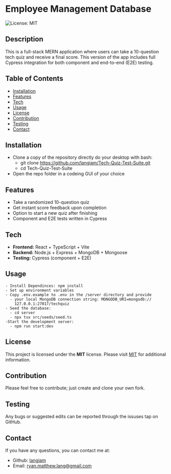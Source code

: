 # Employee Management Database
  ![License: MIT](https://img.shields.io/badge/License-MIT-yellow.svg)

  ## Description
  This is a full-stack MERN application where users can take a 10-question tech quiz and receive a final score. This version of the app includes full Cypress integration for both component and end-to-end (E2E) testing.

  ## Table of Contents
  - [Installation](#installation)
  - [Features](#features)
  - [Tech](#tech)
  - [Usage](#usage)
  - [License](#license)
  - [Contribution](#contribution)
  - [Testing](#tests)
  - [Contact](#contact)

 ## Installation
  - Clone a copy of the repository directly do your desktop with bash:
    - git clone https://github.com/langiam/Tech-Quiz-Test-Suite.git
    - cd Tech-Quiz-Test-Suite
  - Open the repo folder in a codeing GUI of your choice
 
 ##  Features
  - Take a randomized 10-question quiz
  - Get instant score feedback upon completion
  - Option to start a new quiz after finishing
  - Component and E2E tests written in Cypress
 
 ##  Tech
  - **Frontend:** React + TypeScript + Vite
  - **Backend:** Node.js + Express + MongoDB + Mongoose
  - **Testing:** Cypress (component + E2E)


  ## Usage
    - Install Dependinces: npm install
    - Set up environment variables
    - Copy .env.example to .env in the /server directory and provide 
      - your local MongoDB connection string: MONGODB_URI=mongodb://
        127.0.0.1:27017/techquiz
    - Seed the database:
      - cd server
      - npx tsx src/seeds/seed.ts
    -Start the development server:
      - npm run start:dev
  ## License
  This project is licensed under the **MIT** license. 
  Please visit [MIT](https://opensource.org/licenses/MIT) for additional information.

  ## Contribution
  Please feel free to contribute; just create and clone your own fork.

  ## Testing
  Any bugs or suggested edits can be reported through the issuses tap on GitHub.

  ## Contact
  If you have any questions, you can contact me at:
  - Github: [langiam](https://github.com/langiam)
  - Email: [ryan.matthew.lang@gmail.com](mailto:ryan.matthew.lang@gmail.com)
